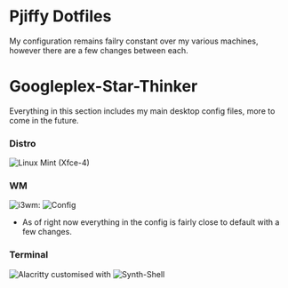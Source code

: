 # Pjiffy Dotfiles
My configuration remains failry constant over my various machines, however there are a few changes between each.

# Googleplex-Star-Thinker
Everything in this section includes my main desktop config files, more to come in the future.

### Distro
![Linux Mint](https://www.linuxmint.com/) (Xfce-4)

### WM
![i3wm](https://i3wm.org/): ![Config](/i3/config)
- As of right now everything in the config is fairly close to default with a few changes.

### Terminal
![Alacritty](https://alacritty.org/) customised with ![Synth-Shell](https://github.com/andresgongora/synth-shell)
